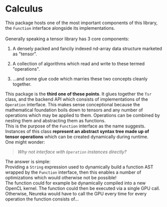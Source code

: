 
# Calculus #

This package hosts one of the most important 
components of this library, the `Function` interface alongside its implementations. <br>
<br>
Generally speaking a tensor library has 3 core components: <br>

1. A densely packed and fancily indexed nd-array data structure marketed as "tensor".

2. A collection of algorithms which read and write to these termed "operations".

3. ...and some glue code which marries these two concepts cleanly together. 

This package is the **third one of these points**.
It glues together the `Tsr` class, and the backend API which 
consists of implementations of the `Operation` interface.
This makes sense conceptional because the mathematical 
foundation boils down to tensors and any number of operations which may be applied to them.
Operations can be combined by nesting them and abstracting them
as functions. <br>
This is the purpose of the `Function` interface as the name suggests.
Instances of this class **represent an abstract syntax tree
made up of tensor operations** which can be created dynamically during runtime.
<br>
One might wonder:

> *Why not interface with `Operation` instances directly?*

The answer is simple: <br>
Providing a `String` expression used to dynamically 
build a function AST wrapped by the `Function` interface, then
this enables a number
of optimizations which would otherwise not be possible! <br>
The function could for example be dynamically compiled into a 
new OpenCL kernel. The function could then be executed via
a single GPU call. Otherwise, Neureka would have to call 
the GPU every time for every operation the function consists of... <br>
